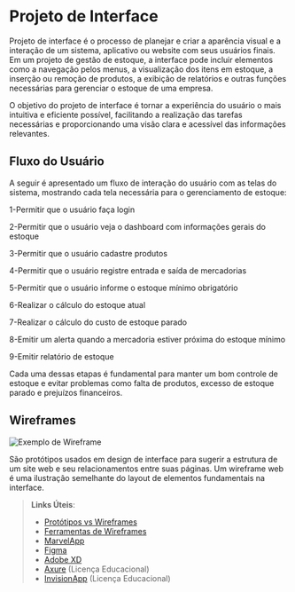 
# Projeto de Interface

Projeto de interface é o processo de planejar e criar a aparência visual e a interação de um sistema, aplicativo ou website com seus usuários finais. Em um projeto de gestão de estoque, a interface pode incluir elementos como a navegação pelos menus, a visualização dos itens em estoque, a inserção ou remoção de produtos, a exibição de relatórios e outras funções necessárias para gerenciar o estoque de uma empresa. 

O objetivo do projeto de interface é tornar a experiência do usuário o mais intuitiva e eficiente possível, facilitando a realização das tarefas necessárias e proporcionando uma visão clara e acessível das informações relevantes.

## Fluxo do Usuário

A seguir é apresentado um fluxo de interação do usuário com as telas do sistema, mostrando cada tela necessária para o gerenciamento de estoque:

1-Permitir que o usuário faça login

2-Permitir que o usuário veja o dashboard com informações gerais do estoque

3-Permitir que o usuário cadastre produtos

4-Permitir que o usuário registre entrada e saída de mercadorias

5-Permitir que o usuário informe o estoque mínimo obrigatório

6-Realizar o cálculo do estoque atual

7-Realizar o cálculo do custo de estoque parado

8-Emitir um alerta quando a mercadoria estiver próxima do estoque mínimo

9-Emitir relatório de estoque

Cada uma dessas etapas é fundamental para manter um bom controle de estoque e evitar problemas como falta de produtos, excesso de estoque parado e prejuízos financeiros.


## Wireframes

![Exemplo de Wireframe](img/wireframe-example.png)

São protótipos usados em design de interface para sugerir a estrutura de um site web e seu relacionamentos entre suas páginas. Um wireframe web é uma ilustração semelhante do layout de elementos fundamentais na interface.
 
> **Links Úteis**:
> - [Protótipos vs Wireframes](https://www.nngroup.com/videos/prototypes-vs-wireframes-ux-projects/)
> - [Ferramentas de Wireframes](https://rockcontent.com/blog/wireframes/)
> - [MarvelApp](https://marvelapp.com/developers/documentation/tutorials/)
> - [Figma](https://www.figma.com/)
> - [Adobe XD](https://www.adobe.com/br/products/xd.html#scroll)
> - [Axure](https://www.axure.com/edu) (Licença Educacional)
> - [InvisionApp](https://www.invisionapp.com/) (Licença Educacional)
